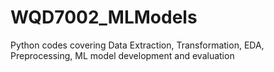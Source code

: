 # WQD7002_MLModels
Python codes covering Data Extraction, Transformation, EDA, Preprocessing, ML model development and evaluation
